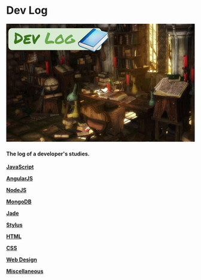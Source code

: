 # Dev Log

![dev log](resources/img/dev-log.png)

#### The log of a developer's studies.

**[JavaScript](https://github.com/eoop/dev-log/blob/master/resources/javascript.md)**

**[AngularJS](https://github.com/eoop/dev-log/blob/master/resources/angularjs.md)**

**[NodeJS](https://github.com/eoop/dev-log/blob/master/resources/nodejs.md)**

**[MongoDB](https://github.com/eoop/dev-log/blob/master/resources/mongodb.md)**

**[Jade](https://github.com/eoop/dev-log/blob/master/resources/jade.md)**

**[Stylus](https://github.com/eoop/dev-log/blob/master/resources/stylus.md)**

**[HTML](https://github.com/eoop/dev-log/blob/master/resources/html.md)**

**[CSS](https://github.com/eoop/dev-log/blob/master/resources/css.md)**

**[Web Design](https://github.com/eoop/dev-log/blob/master/resources/web-design.md)**

**[Miscellaneous](https://github.com/eoop/dev-log/blob/master/resources/miscellaneous.md)**




